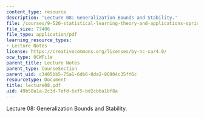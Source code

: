 ```yaml
---
content_type: resource
description: 'Lecture 08: Generalization Bounds and Stability.'
file: /courses/9-520-statistical-learning-theory-and-applications-spring-2003/49b58a1a2c3d7efd6ef5bd2cb6a1bf8a_lecture08.pdf
file_size: 77406
file_type: application/pdf
learning_resource_types:
- Lecture Notes
license: https://creativecommons.org/licenses/by-nc-sa/4.0/
ocw_type: OCWFile
parent_title: Lecture Notes
parent_type: CourseSection
parent_uid: c3405bb5-75a1-6db6-0da2-86904c35ff6c
resourcetype: Document
title: lecture08.pdf
uid: 49b58a1a-2c3d-7efd-6ef5-bd2cb6a1bf8a
---
```

Lecture 08: Generalization Bounds and Stability.